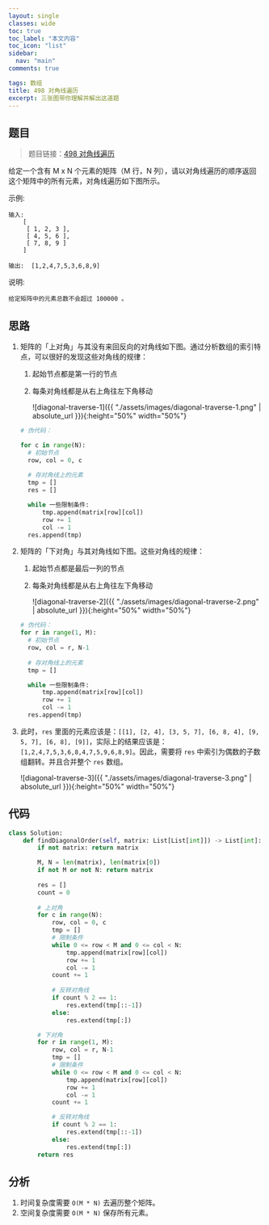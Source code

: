 ```yaml
---
layout: single
classes: wide
toc: true
toc_label: "本文内容"
toc_icon: "list"
sidebar:
  nav: "main"
comments: true

tags: 数组
title: 498 对角线遍历
excerpt: 三张图带你理解并解出这道题
---
```


## 题目

> 题目链接：[498 对角线遍历](https://leetcode-cn.com/problems/diagonal-traverse/)

给定一个含有 M x N 个元素的矩阵（M 行，N 列），请以对角线遍历的顺序返回这个矩阵中的所有元素，对角线遍历如下图所示。

示例:

    输入:
        [
         [ 1, 2, 3 ],
         [ 4, 5, 6 ],
         [ 7, 8, 9 ]
        ]

    输出:  [1,2,4,7,5,3,6,8,9]

说明:

    给定矩阵中的元素总数不会超过 100000 。

## 思路 

1. 矩阵的「上对角」与其没有来回反向的对角线如下图。通过分析数组的索引特点，可以很好的发现这些对角线的规律：
   1. 起始节点都是第一行的节点
   2. 每条对角线都是从右上角往左下角移动

      ![diagonal-traverse-1]({{ "./assets/images/diagonal-traverse-1.png" | absolute_url }}){:height="50%" width="50%"}

    ```python
    # 伪代码：

    for c in range(N):
      # 初始节点
      row, col = 0, c
      
      # 存对角线上的元素
      tmp = []
      res = []

      while 一些限制条件:
          tmp.append(matrix[row][col])
          row += 1
          col -= 1
      res.append(tmp)
    ```

2. 矩阵的「下对角」与其对角线如下图。这些对角线的规律：
   1. 起始节点都是最后一列的节点
   2. 每条对角线都是从右上角往左下角移动

      ![diagonal-traverse-2]({{ "./assets/images/diagonal-traverse-2.png" | absolute_url }}){:height="50%" width="50%"}

    ```python
    # 伪代码：
    for r in range(1, M):
      # 初始节点
      row, col = r, N-1
      
      # 存对角线上的元素
      tmp = []

      while 一些限制条件:
          tmp.append(matrix[row][col])
          row += 1
          col -= 1
      res.append(tmp)
   ```
3. 此时，`res` 里面的元素应该是：`[[1], [2, 4], [3, 5, 7], [6, 8, 4], [9, 5, 7], [6, 8], [9]]`，实际上的结果应该是：`[1,2,4,7,5,3,6,8,4,7,5,9,6,8,9]`。因此，需要将 `res` 中索引为偶数的子数组翻转。并且合并整个 `res` 数组。

   ![diagonal-traverse-3]({{ "./assets/images/diagonal-traverse-3.png" | absolute_url }}){:height="50%" width="50%"}

## 代码 

```python
class Solution:
    def findDiagonalOrder(self, matrix: List[List[int]]) -> List[int]:
        if not matrix: return matrix

        M, N = len(matrix), len(matrix[0])
        if not M or not N: return matrix
        
        res = []
        count = 0
        
        # 上对角
        for c in range(N):
            row, col = 0, c
            tmp = []
            # 限制条件
            while 0 <= row < M and 0 <= col < N:
                tmp.append(matrix[row][col])
                row += 1
                col -= 1
            count += 1
            
            # 反转对角线
            if count % 2 == 1:
                res.extend(tmp[::-1])
            else:
                res.extend(tmp[:])

        # 下对角
        for r in range(1, M):
            row, col = r, N-1
            tmp = []
            # 限制条件
            while 0 <= row < M and 0 <= col < N:
                tmp.append(matrix[row][col])
                row += 1
                col -= 1
            count += 1

            # 反转对角线
            if count % 2 == 1:
                res.extend(tmp[::-1])
            else:
                res.extend(tmp[:])
        return res
```

## 分析 

1. 时间复杂度需要 `O(M * N)` 去遍历整个矩阵。
2. 空间复杂度需要 `O(M * N)` 保存所有元素。